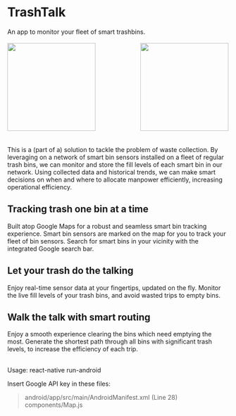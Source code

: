 # TrashTalk

An app to monitor your fleet of smart trashbins. 
<br><br>
<img src="https://user-images.githubusercontent.com/61932721/166980235-cf2a5835-3c5d-4958-aab4-b5908111fb65.png" width="200">
&nbsp;&nbsp;&nbsp;&nbsp;&nbsp;&nbsp;&nbsp;&nbsp;&nbsp;&nbsp;&nbsp;&nbsp;&nbsp;&nbsp;&nbsp;&nbsp;&nbsp;&nbsp;&nbsp;&nbsp;&nbsp;&nbsp;&nbsp;&nbsp;
<img src="https://user-images.githubusercontent.com/61932721/166985840-695bf27d-4a49-41f9-9e27-8efac4ab539d.png" width="200">
<br><br>

This is a (part of a) solution to tackle the problem of waste collection. By leveraging on a network of smart bin sensors installed on a fleet of regular trash bins, we can monitor and store the fill levels of each smart bin in our network. Using collected data and historical trends, we can make smart decisions on when and where to allocate manpower efficiently, increasing operational efficiency.


## Tracking trash one bin at a time
Built atop Google Maps for a robust and seamless smart bin tracking experience. Smart bin sensors are marked on the map for you to track your fleet of bin sensors. Search for smart bins in your vicinity with the integrated Google search bar.
<br>

## Let your trash do the talking
Enjoy real-time sensor data at your fingertips, updated on the fly. Monitor the live fill levels of your trash bins, and avoid wasted trips to empty bins.
<br>

## Walk the talk with smart routing
Enjoy a smooth experience clearing the bins which need emptying the most. Generate the shortest path through all bins with significant trash levels, to increase the efficiency of each trip.
<br>

<br>
Usage: react-native run-android

Insert Google API key in these files:
> android/app/src/main/AndroidManifest.xml (Line 28)<br>
> components/Map.js
